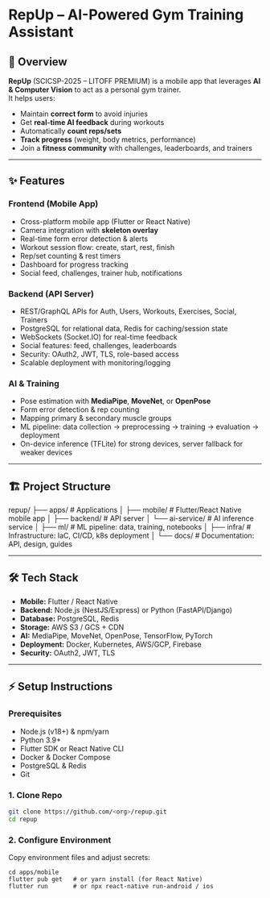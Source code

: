 # RepUp – AI-Powered Gym Training Assistant

## 📖 Overview
**RepUp** (SCICSP-2025 – LITOFF PREMIUM) is a mobile app that leverages **AI & Computer Vision** to act as a personal gym trainer.  
It helps users:
- Maintain **correct form** to avoid injuries
- Get **real-time AI feedback** during workouts
- Automatically **count reps/sets**
- **Track progress** (weight, body metrics, performance)
- Join a **fitness community** with challenges, leaderboards, and trainers

---

## ✨ Features

### Frontend (Mobile App)
- Cross-platform mobile app (Flutter or React Native)
- Camera integration with **skeleton overlay**
- Real-time form error detection & alerts
- Workout session flow: create, start, rest, finish
- Rep/set counting & rest timers
- Dashboard for progress tracking
- Social feed, challenges, trainer hub, notifications

### Backend (API Server)
- REST/GraphQL APIs for Auth, Users, Workouts, Exercises, Social, Trainers
- PostgreSQL for relational data, Redis for caching/session state
- WebSockets (Socket.IO) for real-time feedback
- Social features: feed, challenges, leaderboards
- Security: OAuth2, JWT, TLS, role-based access
- Scalable deployment with monitoring/logging

### AI & Training
- Pose estimation with **MediaPipe**, **MoveNet**, or **OpenPose**
- Form error detection & rep counting
- Mapping primary & secondary muscle groups
- ML pipeline: data collection → preprocessing → training → evaluation → deployment
- On-device inference (TFLite) for strong devices, server fallback for weaker devices

---

## 🏗 Project Structure
repup/
├── apps/ # Applications
│ ├── mobile/ # Flutter/React Native mobile app
│ ├── backend/ # API server
│ └── ai-service/ # AI inference service
│
├── ml/ # ML pipeline: data, training, notebooks
│
├── infra/ # Infrastructure: IaC, CI/CD, k8s deployment
│
└── docs/ # Documentation: API, design, guides


---

## 🛠 Tech Stack
- **Mobile:** Flutter / React Native
- **Backend:** Node.js (NestJS/Express) or Python (FastAPI/Django)
- **Database:** PostgreSQL, Redis
- **Storage:** AWS S3 / GCS + CDN
- **AI:** MediaPipe, MoveNet, OpenPose, TensorFlow, PyTorch
- **Deployment:** Docker, Kubernetes, AWS/GCP, Firebase
- **Security:** OAuth2, JWT, TLS

---

## ⚡ Setup Instructions

### Prerequisites
- Node.js (v18+) & npm/yarn
- Python 3.9+
- Flutter SDK or React Native CLI
- Docker & Docker Compose
- PostgreSQL & Redis
- Git

### 1. Clone Repo
```bash
git clone https://github.com/<org>/repup.git
cd repup
```
### 2. Configure Environment
Copy environment files and adjust secrets:
```
cd apps/mobile
flutter pub get   # or yarn install (for React Native)
flutter run       # or npx react-native run-android / ios
```
